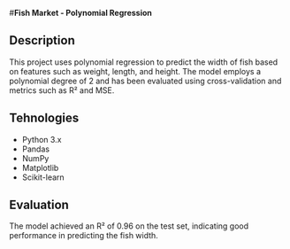 #**Fish Market - Polynomial Regression**

## **Description**
This project uses polynomial regression to predict the width of fish based on features such as weight, length, and height. The model employs a polynomial degree of 2 and has been evaluated using cross-validation and metrics such as R² and MSE.

## **Tehnologies**
  * Python 3.x
  * Pandas
  * NumPy
  * Matplotlib
  * Scikit-learn

## **Evaluation**
The model achieved an R² of 0.96 on the test set, indicating good performance in predicting the fish width.
